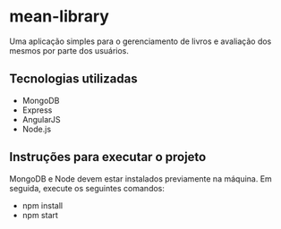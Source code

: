 # mean-library

Uma aplicação simples para o gerenciamento de livros e avaliação dos mesmos por parte dos usuários.

## Tecnologias utilizadas
- MongoDB
- Express
- AngularJS
- Node.js


## Instruções para executar o projeto
MongoDB e Node devem estar instalados previamente na máquina. Em seguida, execute os seguintes comandos:


- npm install
- npm start
